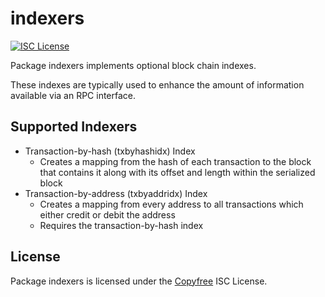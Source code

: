 indexers
========

[![ISC License](http://img.shields.io/badge/license-ISC-blue.svg)](http://Copyfree.org)

Package indexers implements optional block chain indexes.

These indexes are typically used to enhance the amount of information available
via an RPC interface.

## Supported Indexers

- Transaction-by-hash (txbyhashidx) Index
  - Creates a mapping from the hash of each transaction to the block that
    contains it along with its offset and length within the serialized block
- Transaction-by-address (txbyaddridx) Index
  - Creates a mapping from every address to all transactions which either credit
    or debit the address
  - Requires the transaction-by-hash index

## License

Package indexers is licensed under the [Copyfree](http://Copyfree.org) ISC
License.
